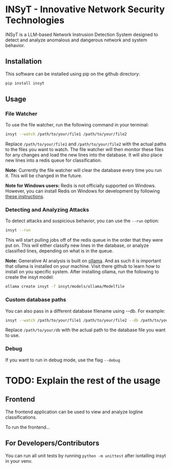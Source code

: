 # INSyT - Innovative Network Security Technologies

INSyT is a LLM-based Network Instrusion Detection System designed to detect and analyze anomalous and dangerous network and system behavior.

## Installation

This software can be installed using pip on the github directory:
```bash
pip install insyt
```

## Usage

### File Watcher
To use the file watcher, run the following command in your terminal:
```bash
insyt --watch /path/to/your/file1 /path/to/your/file2
```
Replace `/path/to/your/file1` and `/path/to/your/file2` with the actual paths to the files you want to watch. The file watcher will then monitor these files for any changes and load the new lines into the database. It will also place new lines into a redis queue for classification.

**Note:** Currently the file watcher will clear the database every time you run it. This will be changed in the future.

**Note for Windows users:** Redis is not officially supported on Windows. However, you can install Redis on Windows for development by following [these instructions](https://redis.io/docs/latest/operate/oss_and_stack/install/install-redis/install-redis-on-windows/).

### Detecting and Analyzing Attacks
To detect attacks and suspicious behavior, you can use the `--run` option:
```bash
insyt --run
```
This will start pulling jobs off of the redis queue in the order that they were put on. This will either classify new lines in the database, or analyze classified lines, depending on what is in the queue.

**Note:** Generative AI analysis is built on [ollama](https://github.com/ollama/ollama). And as such it is important that ollama is installed on your machine. Visit there github to learn how to install on you specific system. After installing ollama, run the following to create the insyt model:
```bash
ollama create insyt -f insyt/models/ollama/Modelfile
```



### Custom database paths
You can also pass in a different database filename using --db. For example:
```bash
insyt --watch /path/to/your/file1 /path/to/your/file2 --db /path/to/your/db
```
Replace `/path/to/your/db` with the actual path to the database file you want to use.

### Debug

If you want to run in debug mode, use the flag `--debug`



# TODO: Explain the rest of the usage

## Frontend

The frontend application can be used to view and analyze logline classifications.

To run the frontend...


## For Developers/Contributors

You can run all unit tests by running `python -m unittest` after isntalling insyt in your venv.

